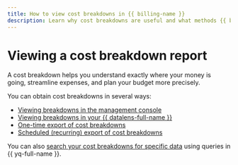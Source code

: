 ```yaml
---
title: How to view cost breakdowns in {{ billing-name }}
description: Learn why cost breakdowns are useful and what methods {{ billing-name }} offers to access them.
---
```


# Viewing a cost breakdown report

A cost breakdown helps you understand exactly where your money is going, streamline expenses, and plan your budget more precisely.

You can obtain cost breakdowns in several ways:

* [Viewing breakdowns in the management console](./check-charges.md)
* [Viewing breakdowns in your {{ datalens-full-name }}](./dashboard.md)
* [One-time export of cost breakdowns](./get-folder-report.md#single-time-download)
* [Scheduled (recurring) export of cost breakdowns](./get-folder-report.md#set-up-regular-download)

You can also [search your cost breakdowns for specific data](./query-integration.md) using queries in {{ yq-full-name }}.